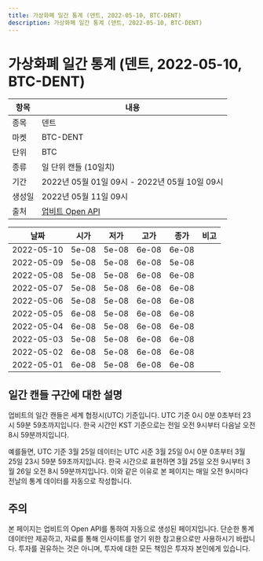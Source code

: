 ```yaml
---
title: 가상화폐 일간 통계 (덴트, 2022-05-10, BTC-DENT)
description: 가상화폐 일간 통계 (덴트, 2022-05-10, BTC-DENT)
---
```



가상화폐 일간 통계 (덴트, 2022-05-10, BTC-DENT)
===

|항목|내용|
|--|--|
|종목|덴트|
|마켓|BTC-DENT|
|단위|BTC|
|종류|일 단위 캔들 (10일치)|
|기간|2022년 05월 01일 09시 - 2022년 05월 10일 09시|
|생성일|2022년 05월 11일 09시|
|출처|[업비트 Open API](https://docs.upbit.com)|


|날짜|시가|저가|고가|종가|비고|
|--|--|--|--|--|--|
|2022-05-10|5e-08|5e-08|6e-08|6e-08|    |
|2022-05-09|5e-08|5e-08|6e-08|5e-08|    |
|2022-05-08|5e-08|5e-08|6e-08|6e-08|    |
|2022-05-07|5e-08|5e-08|6e-08|6e-08|    |
|2022-05-06|5e-08|5e-08|6e-08|6e-08|    |
|2022-05-05|6e-08|5e-08|6e-08|6e-08|    |
|2022-05-04|6e-08|5e-08|6e-08|6e-08|    |
|2022-05-03|5e-08|5e-08|6e-08|6e-08|    |
|2022-05-02|6e-08|5e-08|6e-08|6e-08|    |
|2022-05-01|6e-08|5e-08|6e-08|6e-08|    |


일간 캔들 구간에 대한 설명
---


업비트의 일간 캔들은 세계 협정시(UTC) 기준입니다. 
UTC 기준 0시 0분 0초부터 23시 59분 59초까지입니다. 
한국 시간인 KST 기준으로는 전일 오전 9시부터 다음날 오전 8시 59분까지입니다. 


예를들면, UTC 기준 3월 25일 데이터는 UTC 시준 3월 25일 0시 0분 0초부터 3월 25일 23시 59분 59초까지입니다. 
한국 시간으로 표현하면 3월 25일 오전 9시부터 3월 26일 오전 8시 59분까지입니다. 
이와 같은 이유로 본 페이지는 매일 오전 9시마다 전날의 통계 데이터를 자동으로 작성합니다. 


주의
---


본 페이지는 업비트의 Open API를 통하여 자동으로 생성된 페이지입니다. 
단순한 통계 데이터만 제공하고, 자료를 통해 인사이트를 얻기 위한 참고용으로만 사용하시기 바랍니다. 
투자를 권유하는 것은 아니며, 투자에 대한 모든 책임은 투자자 본인에게 있습니다. 
